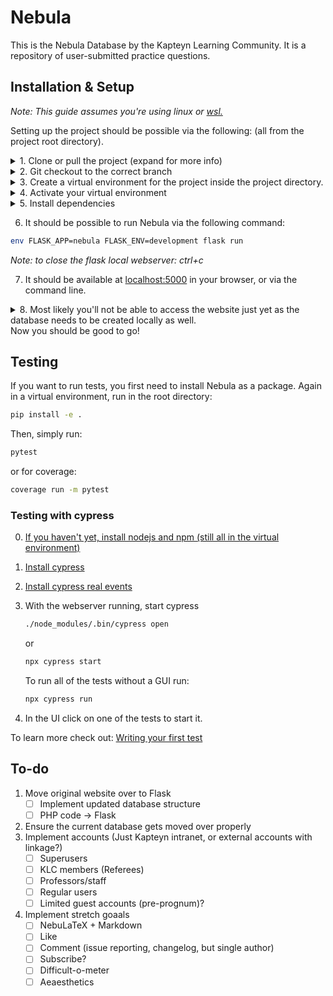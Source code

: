 # Nebula
This is the Nebula Database by the Kapteyn Learning Community.
It is a repository of user-submitted practice questions.

## Installation & Setup

_Note: This guide assumes you're using linux or [wsl.](https://docs.microsoft.com/en-us/windows/wsl/install)_

Setting up the project should be possible via the following: (all from the project root directory).
<details> 
<summary>1. Clone or pull the project (expand for more info)</summary>

```bash
git clone https://gitlab.astro.rug.nl/sirius-a/nebula.git
```

</details>
<details><summary>2. Git checkout to the correct branch</summary>

_Note: in this guide the branch 'flask-redevelopment' was used as it was the most recently used._

```bash
git checkout flask-redevelopment
```
</details>
<details><summary>3. Create a virtual environment for the project inside the project directory. </summary>
This makes sure you do not 'contaminate' your global Python dependencies with the dependencies for Nebula and vice versa.

* Go to the nebula directory

```bash
cd nebula
```

* Create the directory for the virtual environment

```bash
mkdir venv
```

* Create the python virtual environment

```bash
python3 -m venv venv 
```

</details>
<details><summary>4. Activate your virtual environment</summary>

```bash
. venv/bin/activate
```

_Note: to deactivate the virtual environment symply run ```deactivate```_
</details>

<details><summary>5. Install dependencies</summary>

* While in the virtual environment run:

```bash
python3 -m pip install -r requirements.txt
```
</details>


6. It should be possible to run Nebula via the following command:

```bash
env FLASK_APP=nebula FLASK_ENV=development flask run
```
_Note: to close the flask local webserver: ctrl+c_

7. It should be available at [localhost:5000](localhost:5000/) in your browser, or via the command line.

<details><summary>8. Most likely you'll not be able to access the website just yet as the database needs to be created locally as well.</summary>

1. To create the database you'll first need to install nebula as a package. (still within the virtual environment)

    ```bash
    python3 -m pip install -e .
    ```
2. Enter python:
   
   ```bash
   python3
   ```
3. Create the database:

    ```python
    from nebula import create_app, db

    app = create_app()

    app.app_context().push()

    db.create_all()

    exit()
    ```

You can now run Nebula as shown above, however you'll find that there are no courses or anything on the site as the database we just created is completely empty. To fix that run (in the virtual environment):
```bash
python3 database-setup/database_setup.py
```
</details>
Now you should be good to go!


## Testing
If you want to run tests, you first need to install Nebula as a package. Again in a virtual environment, run in the root directory:
```bash
pip install -e .
```
Then, simply run:
```bash
pytest
```
or for coverage:
```bash
coverage run -m pytest
```

### Testing with cypress

0. [If you haven't yet, install nodejs and npm (still all in the virtual environment)](https://nodejs.org/en/download/package-manager/)
1. [Install cypress](https://docs.cypress.io/guides/getting-started/installing-cypress)

2. [Install cypress real events](https://github.com/dmtrKovalenko/cypress-real-events#installation)

3. With the webserver running, start cypress
   
   ```bash
   ./node_modules/.bin/cypress open
   ```
   or
   ```bash
   npx cypress start
   ```

   To run all of the tests without a GUI run:
   ```bash
   npx cypress run
   ```

4. In the UI click on one of the tests to start it.

To learn more check out: [Writing your first test](https://docs.cypress.io/guides/getting-started/writing-your-first-test)

## To-do

1. Move original website over to Flask
    - [ ] Implement updated database structure
    - [ ] PHP code -> Flask
2. Ensure the current database gets moved over properly
3. Implement accounts (Just Kapteyn intranet, or external accounts with linkage?)
    - [ ] Superusers
    - [ ] KLC members (Referees)
    - [ ] Professors/staff
    - [ ] Regular users
    - [ ] Limited guest accounts (pre-prognum)?
4. Implement stretch goaals
    - [ ] NebuLaTeX + Markdown
    - [ ] Like
    - [ ] Comment (issue reporting, changelog, but single author)
    - [ ] Subscribe?
    - [ ] Difficult-o-meter
    - [ ] Aeaesthetics
